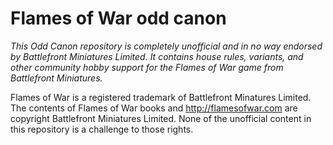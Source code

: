 # Flames of War odd canon

*This Odd Canon repository is completely unofficial and in no way endorsed by Battlefront Miniatures Limited. It contains house rules, variants, and other community hobby support for the Flames of War game from Battlefront Miniatures.*

Flames of War is a registered trademark of Battlefront Minatures Limited. The contents of Flames of War books and http://flamesofwar.com are copyright Battlefront Miniatures Limited. None of the unofficial content in this repository is a challenge to those rights.
